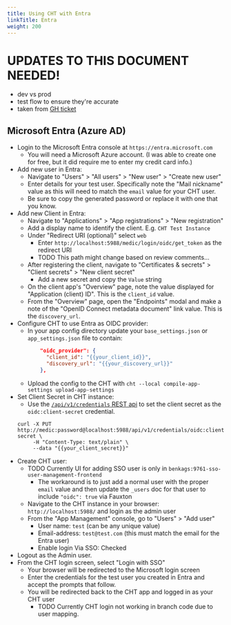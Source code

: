```yaml
---
title: Using CHT with Entra
linkTitle: Entra
weight: 200
---
```



# UPDATES TO THIS DOCUMENT NEEDED!
* dev vs prod
* test flow to ensure they're accurate
* taken from [GH ticket](https://github.com/medic/cht-core/issues/9827#issuecomment-2845779609)

## Microsoft Entra (Azure AD)

- Login to the Microsoft Entra console at `https://entra.microsoft.com`
    - You will need a Microsoft Azure account. (I was able to create one for free, but it did require me to enter my credit card info.)
- Add new user in Entra:
    -  Navigate to "Users" > "All users" > "New user" > "Create new user"
    - Enter details for your test user. Specifically note the "Mail nickname" value as this will need to match the `email` value for your CHT user.
    - Be sure to copy the generated password or replace it with one that you know.
- Add new Client in Entra:
    - Navigate to "Applications" > "App registrations" > "New registration"
    - Add a display name to identify the client. E.g. `CHT Test Instance`
    - Under "Redirect URI (optional)" select `web`
        - Enter `http://localhost:5988/medic/login/oidc/get_token` as the redirect URI
        - TODO This path might change based on review comments...
    - After registering the client, navigate to "Certificates & secrets" > "Client secrets" > "New client secret"
        - Add a new secret and copy the `Value` string
    - On the client app's "Overview" page, note the value displayed for "Application (client) ID". This is the `client_id` value.
    - From the "Overview" page, open the "Endpoints" modal and make a note of the "OpenID Connect metadata document" link value. This is the `discovery_url`.
- Configure CHT to use Entra as OIDC provider:
    - In your app config directory update your `base_settings.json` or `app_settings.json` file to contain:
        ```json
            "oidc_provider": {
              "client_id": "{{your_client_id}}",
              "discovery_url": "{{your_discovery_url}}"
            },
        ```
    - Upload the config to the CHT with `cht --local compile-app-settings upload-app-settings`
- Set Client Secret in CHT instance:
    - Use the [`/api/v1/credentials` REST api](https://docs.communityhealthtoolkit.org/building/reference/api/#put-apiv1credentials) to set the client secret as the `oidc:client-secret` credential.
    ```shell
    curl -X PUT http://medic:password@localhost:5988/api/v1/credentials/oidc:client-secret \
         -H "Content-Type: text/plain" \
         --data "{{your_client_secret}}"
    ```
- Create CHT user:
    - TODO Currently UI for adding SSO user is only in `benkags:9761-sso-user-management-frontend`
        - The workaround is to just add a normal user with the proper `email` value and then update the `_users` doc for that user to include `"oidc": true` via Fauxton
    - Navigate to the CHT instance in your browser: `http://localhost:5988/` and login as the admin user
    - From the "App Management" console, go to "Users" > "Add user"
        - User name: `test` (can be any unique value)
        - Email-address: `test@test.com` (this must match the email for the Entra user)
        - Enable login Via SSO: Checked
- Logout as the Admin user.
- From the CHT login screen, select "Login with SSO"
    - Your browser will be redirected to the Microsoft login screen
    - Enter the credentials for the test user you created in Entra and accept the prompts that follow.
    - You will be redirected back to the CHT app and logged in as your CHT user
        - TODO Currently CHT login not working in branch code due to user mapping.
